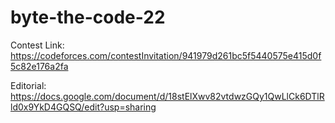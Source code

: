 # byte-the-code-22

Contest Link: https://codeforces.com/contestInvitation/941979d261bc5f5440575e415d0f5c82e176a2fa

Editorial: https://docs.google.com/document/d/18stElXwv82vtdwzGQy1QwLlCk6DTlRld0x9YkD4GQSQ/edit?usp=sharing
